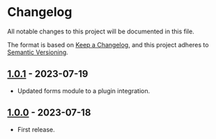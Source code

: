 # Changelog

All notable changes to this project will be documented in this file.

The format is based on [Keep a Changelog](https://keepachangelog.com/en/1.0.0/),
and this project adheres to [Semantic Versioning](https://semver.org/spec/v2.0.0.html).

## [1.0.1] - 2023-07-19

- Updated forms module to a plugin integration.

## [1.0.0] - 2023-07-18

- First release.

[1.0.0]: https://github.com/pronamic/wp-pronamic-pay-forms/releases/tag/v1.0.0
[1.0.1]: https://github.com/pronamic/wp-pronamic-pay-forms/releases/tag/v1.0.1
